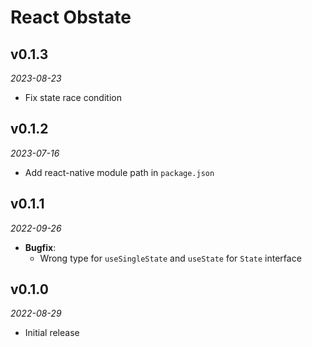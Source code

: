 # React Obstate

## v0.1.3
_2023-08-23_

 * Fix state race condition

## v0.1.2
_2023-07-16_

 * Add react-native module path in `package.json`

## v0.1.1
_2022-09-26_

 * **Bugfix**:
   * Wrong type for `useSingleState` and `useState` for `State` interface

## v0.1.0
_2022-08-29_

 * Initial release
